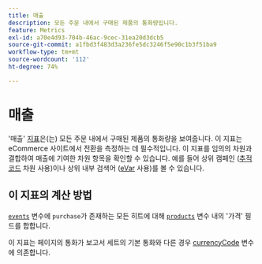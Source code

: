 ```yaml
---
title: 매출
description: 모든 주문 내에서 구매된 제품의 통화량입니다.
feature: Metrics
exl-id: a70e4d93-704b-46ac-9cec-31ea20d3dcb5
source-git-commit: a1fbd3f483d3a236fe5dc3246f5e90c1b3f51ba9
workflow-type: tm+mt
source-wordcount: '112'
ht-degree: 74%

---
```


# 매출

&#39;매출&#39; [지표](overview.md)은(는) 모든 주문 내에서 구매된 제품의 통화량을 보여줍니다. 이 지표는 eCommerce 사이트에서 전환을 측정하는 데 필수적입니다. 이 지표를 임의의 차원과 결합하여 매출에 기여한 차원 항목을 확인할 수 있습니다. 예를 들어 상위 캠페인 ([추적 코드](../dimensions/tracking-code.md) 차원 사용)이나 상위 내부 검색어 ([eVar](../dimensions/evar.md) 사용)를 볼 수 있습니다.

## 이 지표의 계산 방법

[`events`](/help/implement/vars/page-vars/events/event-purchase.md) 변수에 `purchase`가 존재하는 모든 히트에 대해 [`products`](/help/implement/vars/page-vars/products.md) 변수 내의 &#39;가격&#39; 필드를 합합니다.

이 지표는 페이지의 통화가 보고서 세트의 기본 통화와 다른 경우 [currencyCode](/help/implement/vars/config-vars/currencycode.md) 변수에 의존합니다.
